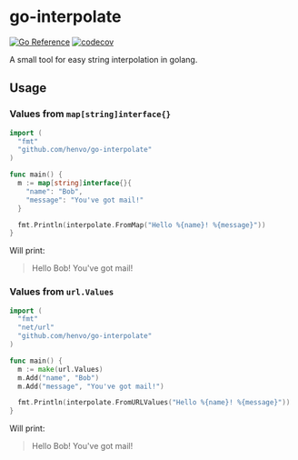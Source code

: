 # go-interpolate
[![Go Reference](https://pkg.go.dev/badge/github.com/henvo/go-interpolate.svg)](https://pkg.go.dev/github.com/henvo/go-interpolate)
[![codecov](https://codecov.io/gh/henvo/go-interpolate/graph/badge.svg?token=7ROIVRP5C0)](https://codecov.io/gh/henvo/go-interpolate)

A small tool for easy string interpolation in golang.

## Usage

### Values from `map[string]interface{}`

``` go
import (
  "fmt"
  "github.com/henvo/go-interpolate"
)

func main() {
  m := map[string]interface{}{
    "name": "Bob",
    "message": "You've got mail!"
  }

  fmt.Println(interpolate.FromMap("Hello %{name}! %{message}"))
}
```

Will print:

> Hello Bob! You've got mail! 

### Values from `url.Values`

``` go
import (
  "fmt"
  "net/url"
  "github.com/henvo/go-interpolate"
)

func main() {
  m := make(url.Values)
  m.Add("name", "Bob")
  m.Add("message", "You've got mail!")

  fmt.Println(interpolate.FromURLValues("Hello %{name}! %{message}"))
}
```

Will print:

> Hello Bob! You've got mail!
